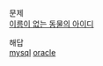 문제\
[이름이 없는 동물의 아이디](https://school.programmers.co.kr/learn/courses/30/lessons/59039?language=mysql)

해답\
[mysql](mysql.sql) [oracle](oracle.sql)
